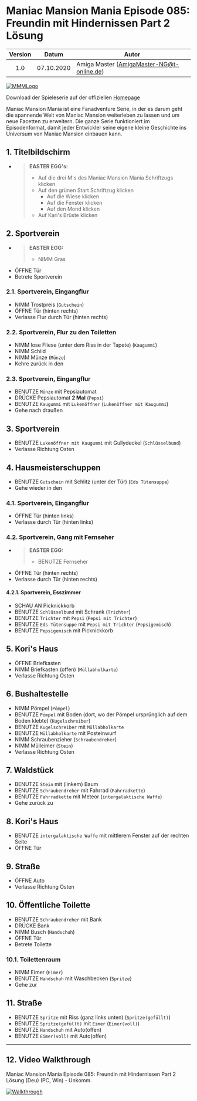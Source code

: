 # Maniac Mansion Mania Episode 085: Freundin mit Hindernissen Part 2 Lösung

| Version | Datum      | Autor                                     |
|:-------:|------------|-------------------------------------------|
|   1.0   | 07.10.2020 | Amiga Master (AmigaMaster-NG@t-online.de) |

[![MMMLogo](https://www.maniac-mansion-mania.com/banner/banner.png)](https://www.maniac-mansion-mania.com)

Download der Spieleserie auf der offiziellen [Homepage](https://www.maniac-mansion-mania.com)

Maniac Mansion Mania ist eine Fanadventure Serie, in der es darum geht die spannende Welt von Maniac Mansion weiterleben zu lassen und um neue Facetten zu erweitern. Die ganze Serie funktioniert im Episodenformat, damit jeder Entwickler seine eigene kleine Geschichte ins Universum von Maniac Mansion einbauen kann.

## 1. Titelbildschirm

- >**EASTER EGG's:**
  >- Auf die drei M's des Maniac Mansion Mania Schriftzugs klicken
  >- Auf den grünen Start Schriftzug klicken
  >   - Auf die Wiese klicken
  >   - Auf die Fenster klicken
  >   - Auf den Mond klicken
  >- Auf Kari's Brüste klicken

## 2. Sportverein

- >**EASTER EGG:**
  >- NIMM Gras
- ÖFFNE Tür
- Betrete Sportverein

### 2.1. Sportverein, Eingangflur

- NIMM Trostpreis (`Gutschein`)
- ÖFFNE Tür (hinten rechts)
- Verlasse Flur durch Tür (hinten rechts)

### 2.2. Sportverein, Flur zu den Toiletten

- NIMM lose Fliese (unter dem Riss in der Tapete) (`Kaugummi`)
- NIMM Schild
- NIMM Münze (`Münze`)
- Kehre zurück in den

### 2.3. Sportverein, Eingangflur

- BENUTZE `Münze` mit Pepsiautomat
- DRÜCKE Pepsiautomat **2 Mal** (`Pepsi`)
- BENUTZE `Kaugummi` mit `Lukenöffner` (`Lukenöffner mit Kaugummi`)
- Gehe nach draußen

## 3. Sportverein

- BENUTZE `Lukenöffner mit Kaugummi` mit Gullydeckel (`Schlüsselbund`)
- Verlasse Richtung Osten

## 4. Hausmeisterschuppen

- BENUTZE `Gutschein` mit Schlitz (unter der Tür) (`Eds Tütensuppe`)
- Gehe wieder in den

### 4.1. Sportverein, Eingangflur

- ÖFFNE Tür (hinten links)
- Verlasse durch Tür (hinten links)

### 4.2. Sportverein, Gang mit Fernseher

- >**EASTER EGG:**
  >- BENUTZE Fernseher
- ÖFFNE Tür (hinten rechts)
- Verlasse durch Tür (hinten rechts)

#### 4.2.1. Sportverein, Esszimmer

- SCHAU AN Picknickkorb
- BENUTZE `Schlüsselbund` mit Schrank (`Trichter`)
- BENUTZE `Trichter` mit `Pepsi` (`Pepsi mit Trichter`)
- BENUTZE `Eds Tütensuppe` mit `Pepsi mit Trichter` (`Pepsigemisch`)
- BENUTZE `Pepsigemisch` mit Picknickkorb

## 5. Kori's Haus

- ÖFFNE Briefkasten
- NIMM Briefkasten (offen) (`Müllabholkarte`)
- Verlasse Richtung Osten

## 6. Bushaltestelle

- NIMM Pömpel (`Pömpel`)
- BENUTZE `Pömpel` mit Boden (dort, wo der Pömpel ursprünglich auf dem Boden klebte) (`Kugelschreiber`)
- BENUTZE `Kugelschreiber` mit `Müllabholkarte`
- BENUTZE `Müllabholkarte` mit Posteinwurf
- NIMM Schraubenzieher (`Schraubendreher`)
- NIMM Mülleimer (`Stein`)
- Verlasse Richtung Osten

## 7. Waldstück

- BENUTZE `Stein` mit (linkem) Baum
- BENUTZE `Schraubendreher` mit Fahrrad (`Fahrradkette`)
- BENUTZE `Fahrradkette` mit Meteor (`intergalaktische Waffe`)
- Gehe zurück zu

## 8. Kori's Haus

- BENUTZE `intergalaktische Waffe` mit mittlerem Fenster auf der rechten Seite
- ÖFFNE Tür

## 9. Straße

- ÖFFNE Auto
- Verlasse Richtung Osten

## 10. Öffentliche Toilette

- BENUTZE `Schraubendreher` mit Bank
- DRÜCKE Bank
- NIMM Busch (`Handschuh`)
- ÖFFNE Tür
- Betrete Toilette

### 10.1. Toilettenraum

- NIMM Eimer (`Eimer`)
- BENUTZE `Handschuh` mit Waschbecken (`Spritze`)
- Gehe zur

## 11. Straße

- BENUTZE `Spritze` mit Riss (ganz links unten) (`Spritze(gefüllt)`)
- BENUTZE `Spritze(gefüllt)` mit `Eimer` (`Eimer(voll)`)
- BENUTZE `Handschuh` mit Auto(offen)
- BENUTZE `Eimer(voll)` mit Auto(offen)

--------------------------------------------------------------------------------

## 12. Video Walkthrough

Maniac Mansion Mania Episode 085: Freundin mit Hindernissen Part 2 Lösung (Deu) (PC, Win) - Unkomm.

[![Walkthrough](https://img.youtube.com/vi/KJt8HV1yOfs/0.jpg)](https://www.youtube.com/watch?v=KJt8HV1yOfs)
